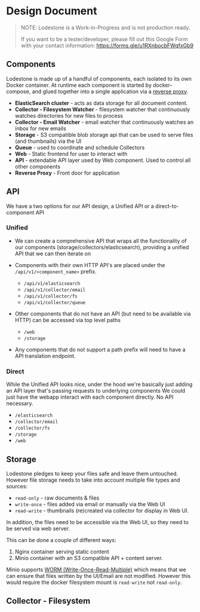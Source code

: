 # Design Document

> NOTE: Lodestone is a Work-in-Progress and is not production ready.
>
> If you want to be a tester/developer, please fill out this Google Form with your contact information: https://forms.gle/u1RXnbocbFWqfxGb9

## Components

Lodestone is made up of a handful of components, each isolated to its own Docker container.
At runtime each component is started by docker-compose, and glued together into a single application via a [reverse proxy](https://github.com/AnalogJ/lodestone/issues/31).

- **ElasticSearch cluster** - acts as data storage for all document content.
- **Collector - Filesystem Watcher** - filesystem watcher that continuously watches directories for new files to process
- **Collector - Email Watcher** - email watcher that continuously watches an inbox for new emails
- **Storage** - S3 compatible blob storage api that can be used to serve files (and thumbnails) via the UI
- **Queue** - used to coordinate and schedule Collectors
- **Web** - Static frontend for user to interact with
- **API** - extendable API layer used by Web component. Used to control all other components
- **Reverse Proxy** - Front door for application

## API

We have a two options for our API design, a Unified API or a direct-to-component API

### Unified

- We can create a comprehensive API that wraps all the functionality of our components (storage/collectors/elasticsearch),
providing a unified API that we can then iterate on
- Components with their own HTTP API's are placed under the `/api/v1/<component_name>` prefix.

    - `/api/v1/elasticsearch`
    - `/api/v1/collector/email`
    - `/api/v1/collector/fs`
    - `/api/v1/collector/queue`

- Other components that do not have an API (but need to be available via HTTP) can be accessed via top level paths

    - `/web`
    - `/storage`

- Any components that do not support a path prefix will need to have a API translation endpoint.

### Direct
While the Unified API looks nice, under the hood we're basically just adding an API layer that's passing requests to underlying components
We could just have the webapp interact with each component directly. No API necessary.

- `/elasticsearch`
- `/collector/email`
- `/collector/fs`
- `/storage`
- `/web`

## Storage

Lodestone pledges to keep your files safe and leave them untouched. However file storage needs to take into account
multiple file types and sources:

- `read-only` - raw documents & files
- `write-once` - files added via email or manually via the Web UI
- `read-write` - thumbnails (re)created via collector for display in Web UI.

In addition, the files need to be accessible via the Web UI, so they need to be served via web server.

This can be done a couple of different ways:

1. Nginx container serving static content
2. Minio container with an S3 compatible API + content server.

Minio supports [WORM (Write-Once-Read-Multiple)](https://docs.min.io/docs/minio-server-configuration-guide.html#Worm) which
means that we can ensure that files written by the UI/Email are not modified.
However this would require the docker filesystem mount is `read-write` not `read-only`.

## Collector - Filesystem





